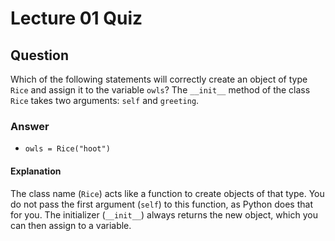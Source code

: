 Lecture 01 Quiz
===============  

Question
--------  
Which of the following statements will correctly create an object of type `Rice` and assign it to the variable `owls`? The `__init__` method of the class `Rice` takes two arguments: `self` and `greeting`.  

### Answer  
* `owls = Rice("hoot")`  

#### Explanation  
The class name (`Rice`) acts like a function to create objects of that type. You do not pass the first argument (`self`) to this function, as Python does that for you. The initializer (`__init__`) always returns the new object, which you can then assign to a variable.  
